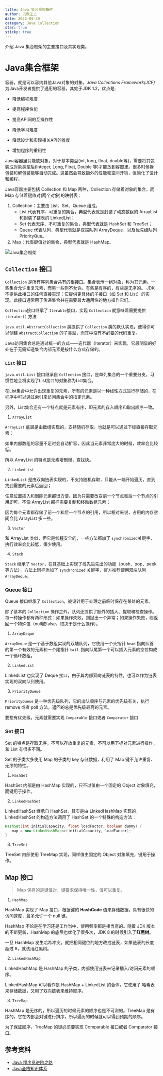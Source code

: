 ```yaml
---
title: Java 集合框架概述
author: 沉默王二
date: 2022-09-30
category: Java Collection
star: true
sticky: true
---
```


介绍 Java 集合框架的主要接口及其实现类。

<!-- more -->

# Java集合框架

容器，就是可以容纳其他Java对象的对象。*Java Collections Framework(JCF)* 为Java开发者提供了通用的容器，其始于JDK 1.2，优点是:

- 降低编程难度

- 提高程序性能

- 提高API间的互操作性

- 降低学习难度

- 降低设计和实现相关API的难度

- 增加程序的重用性

Java容器里只能放对象，对于基本类型(int, long, float, double等)，需要将其包装成对象类型后(Integer, Long, Float, Double 等)才能放到容器里。很多时候拆包装和解包装能够自动完成。这虽然会导致额外的性能和空间开销，但简化了设计和编程。

Java容器主要包括 Collection 和 Map 两种，Collection 存储着对象的集合，而 Map 存储着键值对(两个对象)的映射表：

1. Collection：主要由 List、Set、Queue 组成。
    - List 代表有序、可重复的集合，典型代表就是封装了动态数组的 ArrayList 和封装了链表的 LinkedList；
    - Set 代表无序、不可重复的集合，典型代表就是 HashSet 和 TreeSet；
    - Queue 代表队列，典型代表就是双端队列 ArrayDeque，以及优先级队列 PriorityQue。
2. Map：代表键值对的集合，典型代表就是 HashMap。

![Java集合框架](https://cdn.staticaly.com/gh/alexchen68/image-hosting@master/blog/java/collection_framework.png ':size=80%')

## `Collection` 接口

`Collection` 是所有序列集合共有的根接口。集合表示一组对象，称为其元素。一些集合允许重复元素，而另一些则不允许。有些是有序的，有些是无序的。 JDK 不提供此接口的任何直接实现：它提供更具体的子接口（如 Set 和 List）的实现。此接口通常用于传递集合并在需要最大通用性的地方操作它们。

`Collection`接口继承了 `Iterable`接口，实现 `Collection` 就意味着需要提供 `iterator()` 方法

`java.util.AbstractCollection` 类提供了 `Collection` 类的默认实现，使得你可以创建 `AbstractCollection` 的子类型，而其中没有不必要的代码重复。

Java访问集合总是通过统一的方式——迭代器（Iterator）来实现，它最明显的好处在于无需知道集合内部元素是按什么方式存储的。

### `List` 接口

`java.util.List` 接口继承自 `Collection` 接口，是单列集合的一个重要分支，习惯性地会将实现了List接口的对象称为List集合。

在List集合中允许出现重复的元素，所有的元素是以一种线性方式进行存储的，在程序中可以通过索引来访问集合中的指定元素。

另外，List集合还有一个特点就是元素有序，即元素的存入顺序和取出顺序一致。

1. `ArrayList`

`ArrayList` 底层是由数组实现的，支持随机存取，也就是可以通过下标直接存取元素；

如果内部数组的容量不足时会自动扩容，因此当元素非常庞大的时候，效率会比较低。

所以 ArrayList 的特点是元素增删慢，查找快。

2. `LinkedList`

`LinkedList` 是由双向链表实现的，不支持随机存取，只能从一端开始遍历，直到找到需要的元素后返回；

任意位置插入和删除元素都很方便，因为只需要改变前一个节点和后一个节点的引用即可，不像 ArrayList 那样需要复制和移动数组元素；

因为每个元素都存储了前一个和后一个节点的引用，所以相对来说，占用的内存空间会比 ArrayList 多一些。

3. `Vector`

和 ArrayList 类似，但它是线程安全的，一些方法都加了 `synchronized`关键字，执行效率会比较低，很少使用。

4. `Stack`

`Stack` 继承了 `Vector`，在其基础上实现了栈先进先出的功能（push、pop、peek等方法），方法上同样添加了 `synchronized` 关键字，官方推荐使用双端队列 `ArrayDeque`。

### Queue 接口

Queue 接口继承了 `Collection`，被设计用于处理之前临时保存在某处的元素。

除了基本的 `Collection` 操作之外，队列还提供了额外的插入、提取和检查操作。每一种操作都有两种形式：如果操作失败，则抛出一个异常；如果操作失败，则返回一个特殊值（null或false，取决于是什么操作）。

1. `ArrayDeque`

`ArrayDeque` 是一个基于数组实现的双端队列，它使用一个头指针 `head` 指向队首的第一个有效的元素和一个尾指针 `tail `指向队尾第一个可以插入元素的空位构成一个循环数组。

2. `LinkedList`

LinkedList 也实现了 Deque 接口，由于其内部双向链表的特性，也可以作为链表实现的双向队列使用。

3. `PriorityQueue`

`PriorityQueue` 是一种优先级队列，它的出队顺序与元素的优先级有关，执行 remove 或者 poll 方法，返回的总是优先级最高的元素。

要想有优先级，元素就需要实现 `Comparable` 接口或者 `Comparator` 接口

### Set 接口

Set 的特点是存取无序，不可以存放重复的元素，不可以用下标对元素进行操作，和 List 有很多不同。

Set 的子类大多使用 Map 的子类的 key 存储数据，利用了 Map 键不允许重复、无序的特性。

1. `HashSet`

HashSet 内部是由 HashMap 实现的，只不过值由一个固定的 Object 对象填充，而键用于操作。

2. `LinkedHashSet`

LinkedHashSet 继承自 HashSet，其实是由 LinkedHashMap 实现的，LinkedHashSet 的构造方法调用了 HashSet 的一个特殊的构造方法：

```java
HashSet(int initialCapacity, float loadFactor, boolean dummy) {
   map = new LinkedHashMap<>(initialCapacity, loadFactor);
}
```

3. `TreeSet`

TreeSet 内部使用 TreeMap 实现，同样值由固定的 Object 对象填充，键用于操作。

## Map 接口

> Map 保存的是键值对，键要求保持唯一性，值可以重复。

1. `HashMap`

HashMap 实现了 Map 接口，根据键的 **HashCode** 值来存储数据，具有很快的访问速度，最多允许一个 null 键。

HashMap 不论是在学习还是工作当中，使用频率都是相当高的。随着 JDK 版本的不断更新，HashMap 的底层也优化了很多次，JDK 8 的时候引入了**红黑树**。

一旦 HashMap 发生哈希冲突，就把相同键位的地方改成链表，如果链表的长度超过 8，就该用红黑树。

2. `LinkedHashMap`

LinkedHashMap 是 HashMap 的子类，内部使用链表来记录插入/访问元素的顺序。

LinkedHashMap 可以看作是 HashMap + LinkedList 的合体，它使用了 哈希表来存储数据，又用了双向链表来维持顺序。

3. `TreeMap`

HashMap 是无序的，所以遍历的时候元素的顺序也是不可测的。TreeMap 是有序的，它在内部会对键进行排序，所以遍历的时候就可以得到预期的顺序。

为了保证顺序，TreeMap 的键必须要实现 Comparable 接口或者 Comparator 接口。


## 参考资料

* [Java 程序员进阶之路](https://tobebetterjavaer.com/collection/gailan.html)
* [Java全栈知识体系](https://pdai.tech/md/java/collection/java-collection-all.html)